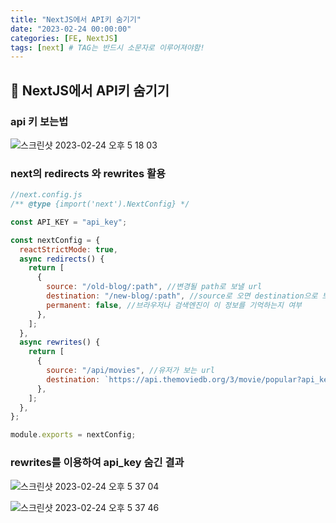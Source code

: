 ```yaml
---
title: "NextJS에서 API키 숨기기"
date: "2023-02-24 00:00:00"
categories: [FE, NextJS]
tags: [next] # TAG는 반드시 소문자로 이루어져야함!
---
```


## 📌 NextJS에서 API키 숨기기

### api 키 보는법

![스크린샷 2023-02-24 오후 5 18 03](https://user-images.githubusercontent.com/45509511/221131955-637247b8-1d4d-4151-8520-b5e39f04d9c7.png)

### next의 redirects 와 rewrites 활용

```javascript
//next.config.js
/** @type {import('next').NextConfig} */

const API_KEY = "api_key";

const nextConfig = {
  reactStrictMode: true,
  async redirects() {
    return [
      {
        source: "/old-blog/:path", //변경될 path로 보낼 url
        destination: "/new-blog/:path", //source로 오면 destination으로 보냄
        permanent: false, //브라우저나 검색엔진이 이 정보를 기억하는지 여부
      },
    ];
  },
  async rewrites() {
    return [
      {
        source: "/api/movies", //유저가 보는 url
        destination: `https://api.themoviedb.org/3/movie/popular?api_key=${API_KEY}`, //실제로 보내는 url
      },
    ];
  },
};

module.exports = nextConfig;
```

### rewrites를 이용하여 api_key 숨긴 결과

![스크린샷 2023-02-24 오후 5 37 04](https://user-images.githubusercontent.com/45509511/221131990-6ba29fe5-c2b1-4c06-b1e4-abf0775e3a93.png)

![스크린샷 2023-02-24 오후 5 37 46](https://user-images.githubusercontent.com/45509511/221132029-78c5978c-818c-484f-b6f6-10e08e8fa252.png)
